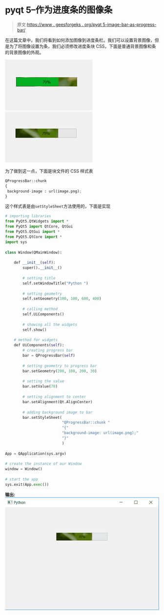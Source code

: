# pyqt 5–作为进度条的图像条

> 原文:[https://www . geesforgeks . org/pyqt 5-image-bar-as-progress-bar/](https://www.geeksforgeeks.org/pyqt5-image-bar-as-progress-bar/)

在这篇文章中，我们将看到如何添加图像到进度条栏。我们可以设置背景图像，但是为了将图像设置为条，我们必须修改进度条块 CSS，下面是普通背景图像和条的背景图像的外观。

![](img/ca4636d156ced6b5c7714fce9ab81ef7.png) ![](img/a41945f3271df800d8818c52422aa49b.png)

为了做到这一点，下面是块文件的 CSS 样式表

```py
QProgressBar::chunk
{
 background-image : url(image.png);
}

```

这个样式表是由`setStyleSheet`方法使用的，下面是实现

```py
# importing libraries
from PyQt5.QtWidgets import * 
from PyQt5 import QtCore, QtGui
from PyQt5.QtGui import * 
from PyQt5.QtCore import * 
import sys

class Window(QMainWindow):

    def __init__(self):
        super().__init__()

        # setting title
        self.setWindowTitle("Python ")

        # setting geometry
        self.setGeometry(100, 100, 600, 400)

        # calling method
        self.UiComponents()

        # showing all the widgets
        self.show()

    # method for widgets
    def UiComponents(self):
        # creating progress bar
        bar = QProgressBar(self)

        # setting geometry to progress bar
        bar.setGeometry(200, 100, 200, 30)

        # setting the value
        bar.setValue(70)

        # setting alignment to center
        bar.setAlignment(Qt.AlignCenter)

        # adding background image to bar
        bar.setStyleSheet(
                          "QProgressBar::chunk "
                          "{"
                          "background-image: url(image.png);"
                          "}"
                          )

App = QApplication(sys.argv)

# create the instance of our Window
window = Window()

# start the app
sys.exit(App.exec())
```

**输出:**
![](img/61d05c60b91a1569955da8a062baddb1.png)